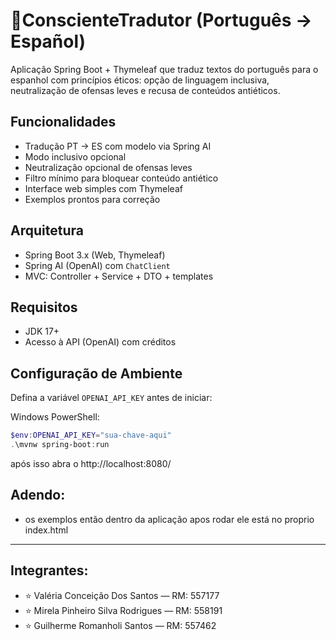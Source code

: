 # 🤖ConscienteTradutor (Português → Español)

Aplicação Spring Boot + Thymeleaf que traduz textos do português para o espanhol com princípios éticos: opção de linguagem inclusiva, neutralização de ofensas leves e recusa de conteúdos antiéticos.

## Funcionalidades

- Tradução PT → ES com modelo via Spring AI
- Modo inclusivo opcional
- Neutralização opcional de ofensas leves
- Filtro mínimo para bloquear conteúdo antiético
- Interface web simples com Thymeleaf
- Exemplos prontos para correção

## Arquitetura

- Spring Boot 3.x (Web, Thymeleaf)
- Spring AI (OpenAI) com `ChatClient`
- MVC: Controller + Service + DTO + templates

## Requisitos

- JDK 17+
- Acesso à API (OpenAI) com créditos

## Configuração de Ambiente

Defina a variável `OPENAI_API_KEY` antes de iniciar:

Windows PowerShell:
```powershell
$env:OPENAI_API_KEY="sua-chave-aqui"
.\mvnw spring-boot:run
```
após isso abra o http://localhost:8080/
## Adendo: 
- os exemplos então dentro da aplicação apos rodar ele está no proprio index.html

---
## Integrantes: 
- ⭐️ Valéria Conceição Dos Santos — RM: 557177
- ⭐️ Mirela Pinheiro Silva Rodrigues — RM: 558191
- ⭐️ Guilherme Romanholi Santos — RM: 557462



